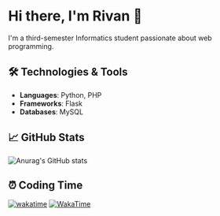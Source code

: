 # Hi there, I'm Rivan 👋

I'm a third-semester Informatics student passionate about web programming.

## 🛠️ Technologies & Tools
- **Languages**: Python, PHP
- **Frameworks**: Flask
- **Databases**: MySQL

## 📈 GitHub Stats
![Anurag's GitHub stats](https://github-readme-stats.vercel.app/api?username=rivanghibran&show_icons=true&theme=radical)

## ⏰ Coding Time

[![wakatime](https://wakatime.com/badge/user/4b870f2f-0757-4ad0-bd5f-3eb041683c9c.svg)](https://wakatime.com/@4b870f2f-0757-4ad0-bd5f-3eb041683c9c)
[![WakaTime](https://wakatime.com/badge/user/rivanghibran.svg)](https://wakatime.com/@rivanghibran)

